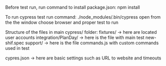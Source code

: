 Before test run, run command to install package.json:
npm install

To run cypress test run command:
./node_modules/.bin/cypress open
from the the window choose browser and proper test to run

Structure of the files in main cypress/ folder:
fixtures/ -> here are located user accounts
integration/PlanDay/ -> here is the file with main test new-shif.spec
support/ -> here is the file commands.js with custom commands used in test

cypres.json -> here are basic settings such as URL to website and timeouts
